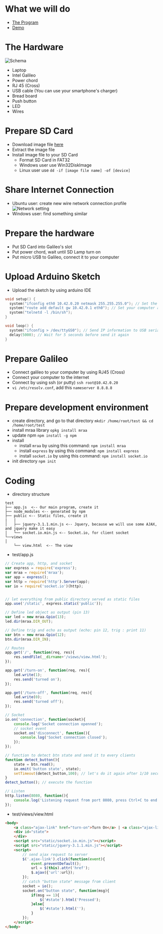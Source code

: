 # What we will do
* [The Program](https://github.com/goFrendiAsgard/galileo-test-case)
* [Demo](https://www.youtube.com/watch?v=0R7KLZMWjZA)

# The Hardware
![Schema](schema.png)
* Laptop
* Intel Galileo
* Power chord
* RJ 45 (Cross)
* USB cable (You can use your smartphone's charger)
* Bread board
* Push button
* LED
* Wires

# Prepare SD Card
* Download image file [here](http://downloadmirror.intel.com/25384/eng/iot-devkit-201510010757-mmcblkp0-galileo.direct.xz)
* Extract the image file
* Install image file to your SD Card
    - Format SD Card in FAT32
    - Windows user use Win32DiskImage
    - Linux user use `dd -if [image file name] -of [device]`

# Share Internet Connection
* Ubuntu user: create new wire network connection profile
![Network setting](network-setting.png)
* Windows user: find something similar

# Prepare the hardware
* Put SD Card into Galileo's slot
* Put power chord, wait until SD Lamp turn on
* Put micro USB to Galileo, connect it to your computer

# Upload Arduino Sketch
* Upload the sketch by using arduino IDE

```c
void setup() {
  system("ifconfig eth0 10.42.0.20 netmask 255.255.255.0"); // Set the IP Address of galileo
  system("route add default gw 10.42.0.1 eth0"); // Set your computer as gateway (assuming it's IP is 10.42.0.1)
  system("telnetd -l /bin/sh");
}

void loop() {
  system("ifconfig > /dev/ttyGS0"); // Send IP information to USB serial (/dev/ttyGS0 is USB serial)
  delay(5000); // Wait for 5 seconds before send it again
}
```

# Prepare Galileo
* Connect galileo to your computer by using RJ45 (Cross)
* Connect your computer to the internet
* Connect by using ssh (or putty) `ssh root@10.42.0.20`
* `vi /etc/resolv.conf`, add this `nameserver 8.8.8.8`

# Prepare development environment
* create directory, and go to that directory `mkdir /home/root/test && cd /home/root/test`
* install mraa library `opkg install mraa`
* update npm `npm install -g npm`
* install
    - install `mraa` by using this command: `npm install mraa`
    - install `express` by using this command: `npm install express`
    - install `socket.io` by using this command: `npm install socket.io`
* init directory `npm init`

# Coding
* directory structure

```
test
├── app.js  <-- Our main program, create it
├── node_modules <-- generated by npm
├── public <-- Static files, create it
|   |
│   ├── jquery-3.1.1.min.js <-- Jquery, because we will use some AJAX, and jquery make it easy
│   └── socket.io.min.js <-- Socket.io, for client socket
└──views                                                                                                                 │
    └── view.html  <-- The view
```
* test/app.js

```javascript
// Create app, http, and socket
var express = require('express');
var mraa = require('mraa');
var app = express();
var http = require('http').Server(app);
var io = require('socket.io')(http);


// let everything from public directory served as static files
app.use('/static', express.static('public'));

// Define led object as output (pin 13)
var led = new mraa.Gpio(13);
led.dir(mraa.DIR_OUT);

// Define trig and echo as output (echo: pin 12, trig : print 11)
var btn = new mraa.Gpio(12);
btn.dir(mraa.DIR_IN);

// Routes
app.get('/', function(req, res){
    res.sendFile(__dirname+'/views/view.html');
});

app.get('/turn-on', function(req, res){
    led.write(1);
    res.send('turned on');
});

app.get('/turn-off', function(req, res){
    led.write(0);
    res.send('turned off');
});

// Socket
io.on('connection', function(socket){
    console.log('Socket connection openned');
    // socket event
    socket.on('disconnect', function(){
       console.log('Socket connection closed');
    });
});

// function to detect btn state and send it to every clients
function detect_button(){
    state = btn.read();
    io.emit('button state', state);
    setTimeout(detect_button,100); // let's do it again after 1/10 second
}
detect_button(); // execute the function

// Listen
http.listen(8080, function(){
    console.log('Listening request from port 8080, press Ctrl+C to end it');
});
```
* test/views/view.html

```html
<body>
    <a class="ajax-link" href="turn-on">Turn On</a> | <a class="ajax-link" href="turn-off">Turn Off</a>
    <div id="state">
    </div>
    <script src="static/socket.io.min.js"></script>
    <script src="static/jquery-3.1.1.min.js"></script>
    <script>
        // send ajax request to server
        $('.ajax-link').click(function(event){
            event.preventDefault();
            url = $(this).attr('href');
            $.ajax({'url':url});
        });
        // catch "button state" message from client
        socket = io();
        socket.on("button state", function(msg){
            if(msg == 1){
                $('#state').html('Pressed');
            }else{
                $('#state').html('');
            }
        });
    </script>
</body>
```
